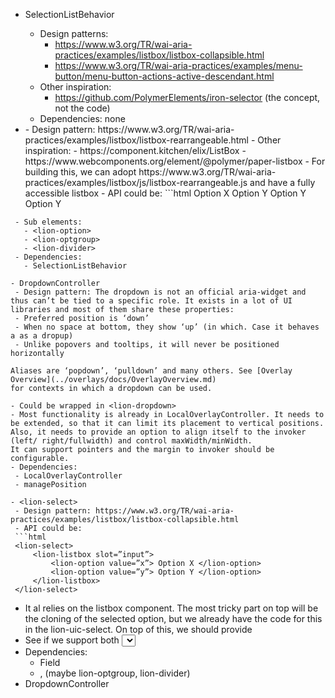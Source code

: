 - SelectionListBehavior
  - Design patterns:
    - https://www.w3.org/TR/wai-aria-practices/examples/listbox/listbox-collapsible.html
    - https://www.w3.org/TR/wai-aria-practices/examples/menu-button/menu-button-actions-active-descendant.html
  - Other inspiration:
    - https://github.com/PolymerElements/iron-selector (the concept, not the code)
  - Dependencies: none

- <lion-listbox>
  - Design pattern: https://www.w3.org/TR/wai-aria-practices/examples/listbox/listbox-rearrangeable.html
  - Other inspiration:
    - https://component.kitchen/elix/ListBox
    - https://www.webcomponents.org/element/@polymer/paper-listbox
  - For building this, we can adopt https://www.w3.org/TR/wai-aria-practices/examples/listbox/js/listbox-rearrangeable.js and have a fully accessible listbox
  - API could be:
  ```html
      <lion-listbox selected=”1”>
          <lion-option value=”x”> Option X </lion-option>
          <lion-option value=”y”> Option Y </lion-option>
          <lion-optgroup>
              <lion-option value=”y”> Option Y </lion-option>
              <lion-divider></lion-divider>
              <lion-option value=”y”> Option Y </lion-option>
          </lion-optgroup>
      </lion-listbox>
 ```
  - Sub elements:
    - <lion-option>
    - <lion-optgroup>
    - <lion-divider>
  - Dependencies:
    - SelectionListBehavior

- DropdownController
  - Design pattern: The dropdown is not an official aria-widget and thus can’t be tied to a specific role. It exists in a lot of UI libraries and most of them share these properties:
  - Preferred position is ‘down’
  - When no space at bottom, they show ‘up’ (in which. Case it behaves a as a dropup)
  - Unlike popovers and tooltips, it will never be positioned horizontally

Aliases are ‘popdown’, ‘pulldown’ and many others. See [Overlay Overview](../overlays/docs/OverlayOverview.md)
for contexts in which a dropdown can be used.

- Could be wrapped in <lion-dropdown>
- Most functionality is already in LocalOverlayController. It needs to be extended, so that it can limit its placement to vertical positions. Also, it needs to provide an option to align itself to the invoker (left/ right/fullwidth) and control maxWidth/minWidth.
It can support pointers and the margin to invoker should be configurable.
- Dependencies:
  - LocalOverlayController
  - managePosition

- <lion-select>
  - Design pattern: https://www.w3.org/TR/wai-aria-practices/examples/listbox/listbox-collapsible.html
  - API could be:
  ```html
  <lion-select>
      <lion-listbox slot=”input”>
          <lion-option value=”x”> Option X </lion-option>
          <lion-option value=”y”> Option Y </lion-option>
      </lion-listbox>
  </lion-select>
  ```
  - It al relies on the listbox component. The most tricky part on top will be the
  cloning of the selected option, but we already have the code for this in the lion-uic-select.
  On top of this, we should provide
  - See if we support both <select> and <lion-listbox> as slot=”input” or that we
  - Dependencies:
    - Field
    -	<lion-listbox>, <lion-option> (maybe lion-optgroup, lion-divider)
  -	DropdownController
